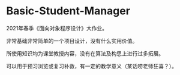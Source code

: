 # Basic-Student-Manager
2021年春季《面向对象程序设计》大作业。

非常基础非常简单的一个项目设计，没有什么实用价值。

所使用知识均为课堂教授内容，没有在算法及构思上进行过多拓展。

可以用于预习浏览或复习补救，有一定的教学意义（某话唠老师狂喜？）。
